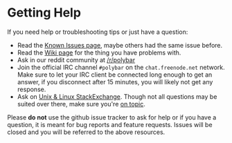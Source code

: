 Getting Help
============

If you need help or troubleshooting tips or just have a question:

* Read the [Known Issues page](https://github.com/jaagr/polybar/wiki/Known-Issues), maybe others had the same issue before.
* Read the [Wiki page](https://github.com/jaagr/polybar/wiki) for the thing you have problems with.
* Ask in our reddit community at [/r/polybar](https://www.reddit.com/r/polybar)
* Join the official IRC channel `#polybar` on the `chat.freenode.net` network. Make sure to let your IRC client be connected long enough to get an answer, if you disconnect after 15 minutes, you will likely not get any response.
* Ask on [Unix & Linux StackExchange](https://unix.stackexchange.com/). Though not all questions may be suited over there, make sure you're [on topic](https://unix.stackexchange.com/help/on-topic).

Please **do not** use the github issue tracker to ask for help or if you have a question, it is meant for bug reports and feature requests. Issues will be closed and you will be referred to the above resources.
